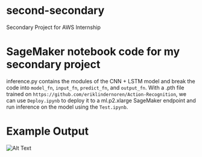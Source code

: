 # second-secondary
Secondary Project for AWS Internship

# SageMaker notebook code for my secondary project

inference.py contains the modules of the CNN + LSTM model and break the code into `model_fn`, `input_fn`, `predict_fn`, and `output_fn`. With a .pth file trained on `https://github.com/eriklindernoren/Action-Recognition`, we can use `Deploy.ipynb` to deploy it to a ml.p2.xlarge SageMaker endpoint and run inference on the model using the `Test.ipynb`.

# Example Output

![Alt Text](https://github.com/marcgozali/second-secondary/blob/master/output.gif)
